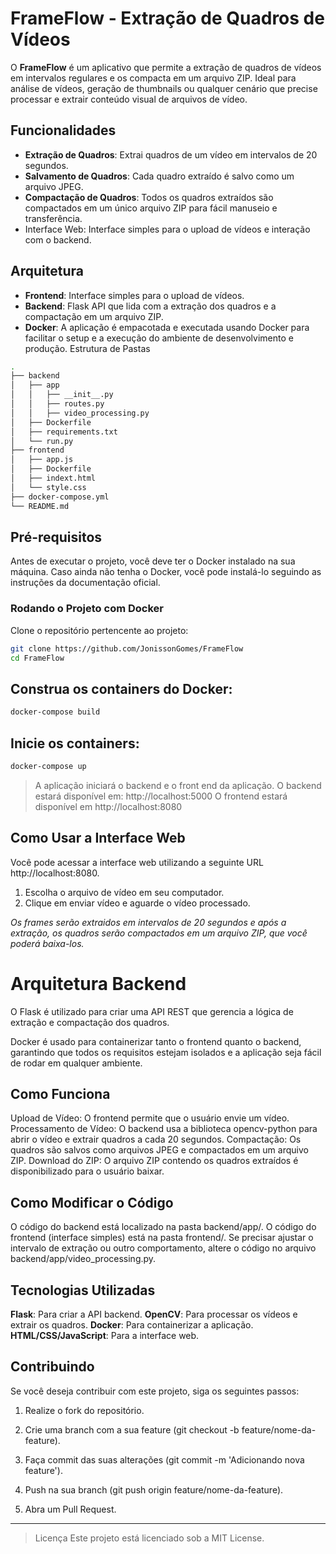 # FrameFlow - Extração de Quadros de Vídeos

O **FrameFlow** é um aplicativo que permite a extração de quadros de vídeos em intervalos regulares e os compacta em um arquivo ZIP. Ideal para análise de vídeos, geração de thumbnails ou qualquer cenário que precise processar e extrair conteúdo visual de arquivos de vídeo.

## Funcionalidades
- **Extração de Quadros**: Extrai quadros de um vídeo em intervalos de 20 segundos.
- **Salvamento de Quadros**: Cada quadro extraído é salvo como um arquivo JPEG.
- **Compactação de Quadros**: Todos os quadros extraídos são compactados em um único arquivo ZIP para fácil manuseio e transferência.
- Interface Web: Interface simples para o upload de vídeos e interação com o backend.


## Arquitetura
- **Frontend**: Interface simples para o upload de vídeos.
- **Backend**: Flask API que lida com a extração dos quadros e a compactação em um arquivo ZIP.
- **Docker**: A aplicação é empacotada e executada usando Docker para facilitar o setup e a execução do ambiente de desenvolvimento e produção.
Estrutura de Pastas

```bash
.
├── backend
│   ├── app
│   │   ├── __init__.py
│   │   ├── routes.py
│   │   ├── video_processing.py
│   ├── Dockerfile
│   ├── requirements.txt
│   └── run.py
├── frontend
│   ├── app.js
│   ├── Dockerfile
│   ├── indext.html
│   └── style.css
├── docker-compose.yml
└── README.md

```
## Pré-requisitos
Antes de executar o projeto, você deve ter o Docker instalado na sua máquina. Caso ainda não tenha o Docker, você pode instalá-lo seguindo as instruções da documentação oficial.

### Rodando o Projeto com Docker
Clone o repositório pertencente ao projeto:

```bash
git clone https://github.com/JonissonGomes/FrameFlow
cd FrameFlow
```

## Construa os containers do Docker:

```bash
docker-compose build
```

## Inicie os containers:

```bash
docker-compose up
```

> A aplicação iniciará o backend e o front end da aplicação.
> O backend estará disponível em: http://localhost:5000
> O frontend estará disponível em http://localhost:8080

## Como Usar a Interface Web
Você pode acessar a interface web utilizando a seguinte URL http://localhost:8080.

1. Escolha o arquivo de vídeo em seu computador.
2. Clique em enviar vídeo e aguarde o vídeo processado.

*Os frames serão extraidos em intervalos de 20 segundos e após a extração, os quadros serão compactados em um arquivo ZIP, que você poderá baixa-los.*

# Arquitetura Backend
O Flask é utilizado para criar uma API REST que gerencia a lógica de extração e compactação dos quadros.

Docker é usado para containerizar tanto o frontend quanto o backend, garantindo que todos os requisitos estejam isolados e a aplicação seja fácil de rodar em qualquer ambiente.

## Como Funciona
Upload de Vídeo: O frontend permite que o usuário envie um vídeo.
Processamento de Vídeo: O backend usa a biblioteca opencv-python para abrir o vídeo e extrair quadros a cada 20 segundos.
Compactação: Os quadros são salvos como arquivos JPEG e compactados em um arquivo ZIP.
Download do ZIP: O arquivo ZIP contendo os quadros extraídos é disponibilizado para o usuário baixar.

## Como Modificar o Código
O código do backend está localizado na pasta backend/app/.
O código do frontend (interface simples) está na pasta frontend/.
Se precisar ajustar o intervalo de extração ou outro comportamento, altere o código no arquivo backend/app/video_processing.py.

## Tecnologias Utilizadas
**Flask**: Para criar a API backend.
**OpenCV**: Para processar os vídeos e extrair os quadros.
**Docker**: Para containerizar a aplicação.
**HTML/CSS/JavaScript**: Para a interface web.

## Contribuindo
Se você deseja contribuir com este projeto, siga os seguintes passos:

1. Realize o fork do repositório.

2. Crie uma branch com a sua feature (git checkout -b feature/nome-da-feature).

3. Faça commit das suas alterações (git commit -m 'Adicionando nova feature').

4. Push na sua branch (git push origin feature/nome-da-feature).

5. Abra um Pull Request.

---
>Licença
>Este projeto está licenciado sob a MIT License.